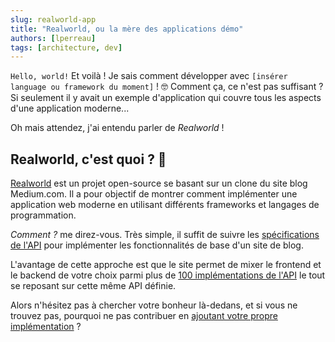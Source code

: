 ```yaml
---
slug: realworld-app
title: "Realworld, ou la mère des applications démo"
authors: [lperreau]
tags: [architecture, dev]
---
```


`Hello, world!` Et voilà ! Je sais comment développer avec `[insérer language ou framework du moment]` ! 🤓
Comment ça, ce n'est pas suffisant ? Si seulement il y avait un exemple d'application qui couvre tous les aspects d'une application moderne...

Oh mais attendez, j'ai entendu parler de _Realworld_ !

<!-- truncate -->

## Realworld, c'est quoi ? 🤔

[Realworld](https://github.com/gothinkster/realworld) est un projet open-source se basant sur un clone du site blog Medium.com. Il a pour objectif de montrer comment implémenter une application web moderne en utilisant différents frameworks et langages de programmation.

_Comment ?_ me direz-vous. Très simple, il suffit de suivre les [spécifications de l'API](https://github.com/gothinkster/realworld/tree/main/api) pour implémenter les fonctionnalités de base d'un site de blog.

L'avantage de cette approche est que le site permet de mixer le frontend et le backend de votre choix parmi plus de [100 implémentations de l'API](https://codebase.show/projects/realworld) le tout se reposant sur cette même API définie.

Alors n'hésitez pas à chercher votre bonheur là-dedans, et si vous ne trouvez pas, pourquoi ne pas contribuer en [ajoutant votre propre implémentation](https://codebase.show/projects/realworld/implementations/submit) ?